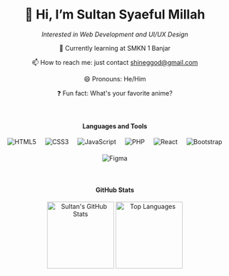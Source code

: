 <h1 align="center">👋 Hi, I’m Sultan Syaeful Millah</h1>

<p align="center">
  <em>Interested in Web Development and UI/UX Design</em>
</p>

<p align="center">
  🌱 Currently learning at SMKN 1 Banjar
</p>

<p align="center">
  📫 How to reach me: just contact <a href="mailto:shineggod@gmail.com">shineggod@gmail.com</a>
</p>

<p align="center">
  😄 Pronouns: He/Him
</p>

<p align="center">
  ❓ Fun fact: What's your favorite anime?
</p>

<br>

<div align="center">

#### Languages and Tools

<div style="display: flex; justify-content: center; flex-wrap: wrap; gap: 20px;">
  <img src="https://img.shields.io/badge/-HTML5-E34F26?style=flat&logo=html5&logoColor=white" alt="HTML5">
  <img src="https://img.shields.io/badge/-CSS3-1572B6?style=flat&logo=css3&logoColor=white" alt="CSS3">
  <img src="https://img.shields.io/badge/-JavaScript-F7DF1E?style=flat&logo=javascript&logoColor=black" alt="JavaScript">
  <img src="https://img.shields.io/badge/-PHP-777BB4?style=flat&logo=php&logoColor=white" alt="PHP">
  <img src="https://img.shields.io/badge/-React-61DAFB?style=flat&logo=react&logoColor=black" alt="React">
  <img src="https://img.shields.io/badge/-Bootstrap-563D7C?style=flat&logo=bootstrap&logoColor=white" alt="Bootstrap">
  <img src="https://img.shields.io/badge/-Figma-F24E1E?style=flat&logo=figma&logoColor=white" alt="Figma">
</div>

</div>

<br>
<br>

<div align="center">

#### GitHub Stats

<img src="https://github-readme-stats.vercel.app/api?username=Shinee000ZZZ&show_icons=true&theme=dark" alt="Sultan's GitHub Stats" style="height: 150px;">

<img src="https://github-readme-stats.vercel.app/api/top-langs/?username=Shinee000ZZZ&layout=compact&theme=dark" alt="Top Languages" style="height: 150px;">



</div>
